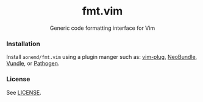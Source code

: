 <div align="center">
  <h1>
    fmt.vim
  </h1>

  Generic code formatting interface for Vim
</div>

### Installation

Install `aonemd/fmt.vim` using a plugin manger such as:
[vim-plug](https://github.com/junegunn/vim-plug),
[NeoBundle](https://github.com/Shougo/neobundle.vim),
[Vundle](https://github.com/gmarik/Vundle.vim), or
[Pathogen](https://github.com/tpope/vim-pathogen).

### License

See [LICENSE](https://github.com/aonemd/fmt.vim/blob/master/LICENSE).
